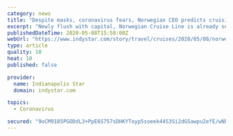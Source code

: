 ```yaml
---
category: news
title: "Despite masks, coronavirus fears, Norwegian CEO predicts cruising will 'bounce back very, very well'"
excerpt: "Newly flush with capital, Norwegian Cruise Line is already seeing strong bookings for 2021, CEO Frank Del Rio says."
publishedDateTime: 2020-05-08T15:58:00Z
webUrl: "https://www.indystar.com/story/travel/cruises/2020/05/08/norwegian-cruise-line-ceo-cruisers-come-back-after-coronavirus/3091845001/"
type: article
quality: 10
heat: 10
published: false

provider:
  name: Indianapolis Star
  domain: indystar.com

topics:
  - Coronavirus

secured: "9oCM9185PGODdL3+PpE6S757sDHKYToyp5soeek44S3Si2dGSawpu2efE/wNbfWXwFHKaFJOIiy28AYBH8uLc42ragXu7PileTUkDAQDDAMmq62E1dr1rlDGdksW86Tp+E04hu+EyxKHg8W7LzibSsRzz+HigK1RsAOaOVQvt9vkyk9VcBPaPkjzFgDCGTb1wv81FSgR5VQ8vv38HnVx0mVFLaWPPXV4xRrhiridPAoMVKuNlZztMrABoryr6MZkKXxQquQmvtAFTvTjspfBCHkRc7LrImYlS6qAHAQr2e9UQ4BzWon9M0ProsKG8e+pYVYhQBmbA8LKL6hDnFHy9y97MuES/0JAKIcBw7T5gm3YWBONMxf0HycPC2w9Zj94ERRe2tpIFzn+hx9Xq+zUt36a6C3e8RS5hE7eNQ73zNRQ68Gg2OdwqbEF+XQvIFsBdQbW+6lgit1OPVsrTOnE9nohSzCi2wJUjvZwof2cUQU=;6Ps0sk8khWTB0iZf4hirrQ=="
---
```


